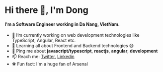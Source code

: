 # Hi there 👋, I'm Dong 

#### I'm a Software Engineer working in Da Nang, VietNam.

- 🏢 I’m currently working on web development technologies like TypeScript, Angular, React etc.
- 🌱 Learning all about Frontend and Backend technologies 😅
- 💬 Ping me about **javascript/typescript**, **reactjs**, **angular**, **development** 
- 📫 Reach me: [Twitter](https://twitter.com/dongngh), [Linkedin](https://www.linkedin.com/in/dongngh)
- :soccer: Fun fact: I'm a huge fan of Arsenal
